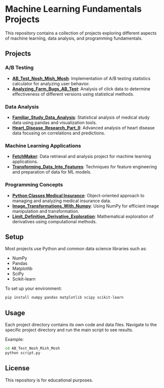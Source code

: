 # Machine Learning Fundamentals Projects

This repository contains a collection of projects exploring different aspects of machine learning, data analysis, and programming fundamentals.

## Projects

### A/B Testing
- **[AB_Test_Nosh_Mish_Mosh](AB_Test_Nosh_Mish_Mosh/)**: Implementation of A/B testing statistics calculator for analyzing user behavior.
- **[Analyzing_Farm_Bugs_AB_Test](Analyzing_Farm_Bugs_AB_Test/)**: Analysis of click data to determine effectiveness of different versions using statistical methods.

### Data Analysis
- **[Familiar_Study_Data_Analysis](Familiar_Study_Data_Analysis/)**: Statistical analysis of medical study data using pandas and visualization tools.
- **[Heart_Disease_Research_Part_II](Heart_Disease_Research_Part_II/)**: Advanced analysis of heart disease data focusing on correlations and predictions.

### Machine Learning Applications
- **[FetchMaker](FetchMaker/)**: Data retrieval and analysis project for machine learning applications.
- **[Transforming_Data_Into_Features](Transforming_Data_Into_Features/)**: Techniques for feature engineering and preparation of data for ML models.

### Programming Concepts
- **[Python Classes Medical Insurance](Python%20Classes%20Medical%20Insurance/)**: Object-oriented approach to managing and analyzing medical insurance data.
- **[Image_Transformations_With_Numpy](Image_Transformations_With_Numpy/)**: Using NumPy for efficient image manipulation and transformation.
- **[Limit_Definition_Derivative_Exploration](Limit_Definition_Derivative_Exploration/)**: Mathematical exploration of derivatives using computational methods.

## Setup

Most projects use Python and common data science libraries such as:
- NumPy
- Pandas
- Matplotlib
- SciPy
- Scikit-learn

To set up your environment:

```bash
pip install numpy pandas matplotlib scipy scikit-learn
```

## Usage

Each project directory contains its own code and data files. Navigate to the specific project directory and run the main script to see results.

Example:
```bash
cd AB_Test_Nosh_Mish_Mosh
python script.py
```

## License

This repository is for educational purposes.